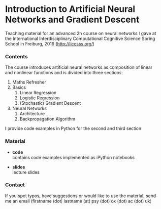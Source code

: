# Introduction to Artificial Neural Networks and Gradient Descent
Teaching material for an advanced 2h course on neural networks I gave at the International Interdisciplinary Computational Cognitive Science Spring School in Freiburg, 2019 (http://iiccsss.org/)   

### Contents 
The course introduces artificial neural networks as composition of linear and nonlinear functions and is divided into three sections:
1. Maths Refresher
2. Basics 
    1. Linear Regression
    2. Logistic Regression
    3. (Stochastic) Gradient Descent 
3. Neural Networks 
    1. Architecture
    2. Backpropagation Algorithm
  
I provide code examples in Python for the second and third section

### Material
* **code**  
contains code examples implemented as iPython notebooks

* **slides**   
lecture slides


### Contact 
If you spot typos, have suggestions or would like to use the material, send me an email (firstname (dot) lastname (at) psy (dot) ox (dot) ac (dot) uk)
